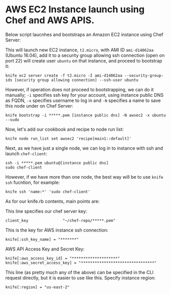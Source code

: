 # AWS EC2 Instance launch using Chef and AWS APIS.

Below script laucnhes and bootstraps an Amazon EC2 instance using Chef Server:


This will launch new EC2 instance, `t2.micro`, with AMI ID `ami-d14062aa` (Ubuntu 16.04), add it to a security group allowing ssh connection (open on port 22) will create user `ubuntu` on that instance, and proceed to bootstrap it:
```
knife ec2 server create -f t2.micro -I ami-d14062aa --security-group-ids [security group allowing connection] --ssh-user ubuntu
```

However, if operation does not proceed to bootstrapping, we can do it manually;
`-i` specifies ssh key for your account, using instance public DNS as FQDN, `-x` specifies username to log in and `-N` specifies a name to save this node under on Chef Server:
```
knife bootstrap -i *****.pem [instance public dns] -N awsec2 -x ubuntu --sudo
```

Now, let's add our cookbook and recipe to node run list:
```
knife node run_list set awsec2 'recipe[main1::default]'
```

Next, as we have just a single node, we can log in to instance with ssh and launch `chef-client`:
```
ssh -i *****.pem ubuntu@[instance public dns]
sudo chef-client
```

However, if we have more than one node, the best way will be to use `knife ssh` fucntion, for example:

```
knife ssh 'name:*' 'sudo chef-client'
```



As for our knife.rb contents, main points are:

This line specifies our chef server key:
```
client_key               "~/chef-repo/*****.pem"
```

This is the key for AWS instance ssh connection:
```
knife[:ssh_key_name] = "*******"
```

AWS API Access Key and Secret Key:
```
knife[:aws_access_key_id] = "********************"
knife[:aws_secret_access_key] = "********************************"
```

This line (as pretty much any of the above) can be specified in the CLI request directly, but it is easier to use like this. Specify instance region: 
```
knife[:region] = "us-east-2"
```
